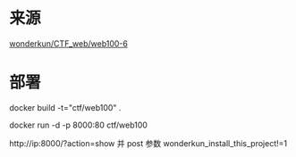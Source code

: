 # 来源
[wonderkun/CTF_web/web100-6](https://github.com/wonderkun/CTF_web/blob/master/web100-6)

# 部署
docker build -t="ctf/web100" .

docker run -d -p 8000:80 ctf/web100

http://ip:8000/?action=show 并 post 参数 wonderkun_install_this_project!=1